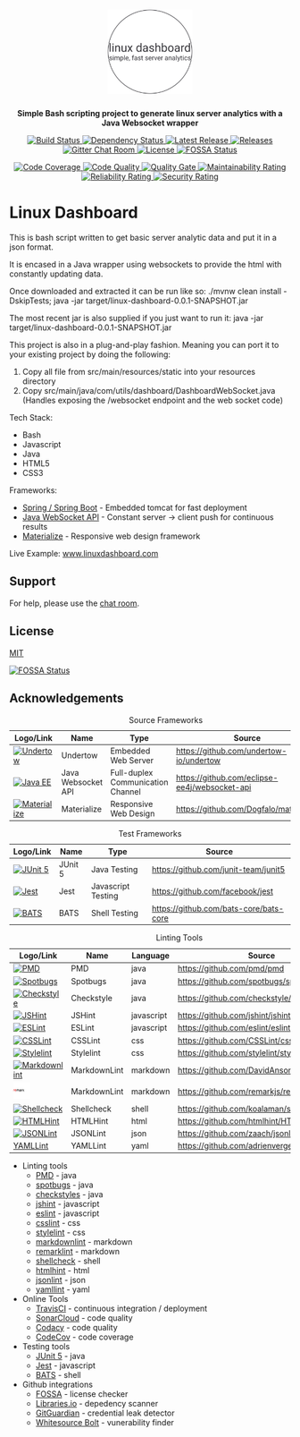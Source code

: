 <h1 align="center">
    <a href="linuxdashboard.com"><img alt="Linux Dashboard" width="30%" src="https://github.com/chandlerlucius/linux-dashboard/blob/master/src/main/resources/com/utils/dashboard/img/logo-dark.svg"/></a>
</h1>

<p align="center">
    <strong>Simple Bash scripting project to generate linux server
    analytics with a Java Websocket wrapper</strong>
</p>

<p align="center">
    <a href="https://travis-ci.org/chandlerlucius/linux-dashboard">
        <img src="https://travis-ci.org/chandlerlucius/linux-dashboard.svg" alt="Build Status">
    </a>
    <a href="https://libraries.io/github/chandlerlucius/linux-dashboard">
        <img src="https://img.shields.io/librariesio/github/chandlerlucius/linux-dashboard.svg" alt="Dependency Status" />
    </a>
    <a href="https://github.com/chandlerlucius/linux-dashboard/releases/latest">
        <img src="https://img.shields.io/github/release/chandlerlucius/linux-dashboard.svg" alt="Latest Release" />
    </a>
    <a href="https://github.com/chandlerlucius/linux-dashboard/releases">
        <img src="https://img.shields.io/github/downloads/chandlerlucius/linux-dashboard/total.svg" alt="Releases" />
    </a>
    <a href="https://gitter.im/chandlerlucius/linux-dashboard">
        <img src="https://badges.gitter.im/chandlerlucius/linux-dashboard.svg" alt="Gitter Chat Room" />
    </a>
    <a href="https://github.com/chandlerlucius/linux-dashboard/blob/master/LICENSE">
        <img src="https://img.shields.io/github/license/chandlerlucius/linux-dashboard.svg" alt="License" />
    </a>
    <a href="https://app.fossa.com/projects/git%2Bgithub.com%2Fchandlerlucius%2Flinux-dashboard?ref=badge_shield">
        <img src="https://app.fossa.com/api/projects/git%2Bgithub.com%2Fchandlerlucius%2Flinux-dashboard.svg?type=shield" alt="FOSSA Status" />
    </a>
</p>

<p align="center">
    <a href="https://codecov.io/gh/chandlerlucius/linux-dashboard">
        <img src="https://codecov.io/gh/chandlerlucius/linux-dashboard/branch/master/graph/badge.svg" alt="Code Coverage" />
    </a>
    <a href="https://www.codacy.com/app/chandlerlucius/linux-dashboard?utm_source=github.com&amp;utm_medium=referral&amp;utm_content=chandlerlucius/linux-dashboard&amp;utm_campaign=Badge_Grade">
        <img src="https://api.codacy.com/project/badge/Grade/c25d8a8f98ee4993a15a6f23ecf88b37" alt="Code Quality" />
    </a>
    <a href="https://sonarcloud.io/dashboard?id=com.utils%3Alinux-dashboard">
        <img src="https://sonarcloud.io/api/project_badges/measure?project=com.utils%3Alinux-dashboard&metric=alert_status" alt="Quality Gate" />
    </a>
    <a href="https://sonarcloud.io/dashboard?id=com.utils%3Alinux-dashboard">
        <img src="https://sonarcloud.io/api/project_badges/measure?project=com.utils%3Alinux-dashboard&metric=sqale_rating" alt="Maintainability Rating" />
    </a>
    <a href="https://sonarcloud.io/dashboard?id=com.utils%3Alinux-dashboard">
        <img src="https://sonarcloud.io/api/project_badges/measure?project=com.utils%3Alinux-dashboard&metric=reliability_rating" alt="Reliability Rating" />
    </a>
    <a href="https://sonarcloud.io/dashboard?id=com.utils%3Alinux-dashboard">
        <img src="https://sonarcloud.io/api/project_badges/measure?project=com.utils%3Alinux-dashboard&metric=security_rating" alt="Security Rating" />
    </a>
</p>

# Linux Dashboard

This is bash script written to get basic server
analytic data and put it in a json format.

It is encased in a Java wrapper using websockets
to provide the html with constantly updating data.

Once downloaded and extracted it can be run like so:
./mvnw clean install -DskipTests;
java -jar target/linux-dashboard-0.0.1-SNAPSHOT.jar

The most recent jar is also supplied if you just want to run it:
java -jar target/linux-dashboard-0.0.1-SNAPSHOT.jar

This project is also in a plug-and-play fashion.
Meaning you can port it to your existing project by doing the following:

1. Copy all file from src/main/resources/static into your resources directory
2. Copy src/main/java/com/utils/dashboard/DashboardWebSocket.java
(Handles exposing the /websocket endpoint and the web socket code)

Tech Stack:

* Bash
* Javascript
* Java
* HTML5
* CSS3

Frameworks:

* [Spring / Spring Boot]() - Embedded tomcat for fast deployment
* [Java WebSocket API]() - Constant server -> client push for continuous results
* [Materialize]() - Responsive web design framework

Live Example:
www.linuxdashboard.com

## Support

For help, please use the [chat room](https://gitter.im/chandlerlucius/linux-dashboard).

## License

[MIT](LICENSE)

[![FOSSA Status](https://app.fossa.com/api/projects/git%2Bgithub.com%2Fchandlerlucius%2Flinux-dashboard.svg?type=large)](https://app.fossa.com/projects/git%2Bgithub.com%2Fchandlerlucius%2Flinux-dashboard?ref=badge_large)

## Acknowledgements

<table>
    <caption>Source Frameworks</caption>
    <thead>
        <tr>
            <th>Logo/Link</th>
            <th>Name</th>
            <th>Type</th>
            <th>Source</th>
        </tr>
    </thead>
    <tbody>
        <tr>
            <td>
                <a href="http://undertow.io/" target="_blank" rel="noopener noreferrer">
                    <img src="http://undertow.io/images/undertow_icon_16px.png" alt="Undertow" height="30px"/>
                </a>
            </td>
            <td>Undertow</td>
            <td>Embedded Web Server</td>
            <td>
                <a href="https://github.com/undertow-io/undertow" target="_blank" rel="noopener noreferrer">https://github.com/undertow-io/undertow</a>
            </td>
        </tr>
        <tr>
            <td>
                <a href="https://javaee.github.io/tutorial/websocket.html" target="_blank" rel="noopener noreferrer">
                    <img src="https://javaee.github.io/assets/images/logo.png" alt="Java EE" height="30px"/>
                </a>
            </td>
            <td>Java Websocket API</td>
            <td>Full-duplex Communication Channel</td>
            <td>
                <a href="https://github.com/eclipse-ee4j/websocket-api" target="_blank" rel="noopener noreferrer">https://github.com/eclipse-ee4j/websocket-api</a>
            </td>
        </tr>
        <tr>
            <td>
                <a href="https://materializecss.com/" target="_blank" rel="noopener noreferrer">
                    <img src="https://materializecss.com/res/materialize.svg" alt="Materialize" height="30px"/>
                </a>
            </td>
            <td>Materialize</td>
            <td>Responsive Web Design</td>
            <td>
                <a href="https://github.com/Dogfalo/materialize" target="_blank" rel="noopener noreferrer">https://github.com/Dogfalo/materialize</a>
            </td>
        </tr>
    </tbody>
</table>

<table>
    <caption>Test Frameworks</caption>
    <thead>
        <tr>
            <th>Logo/Link</th>
            <th>Name</th>
            <th>Type</th>
            <th>Source</th>
        </tr>
    </thead>
    <tbody>
        <tr>
            <td>
                <a href="https://junit.org/junit5/" target="_blank" rel="noopener noreferrer">
                    <img src="https://junit.org/junit5/assets/img/junit5-logo.png" alt="JUnit 5" height="30px"/>
                </a>
            </td>
            <td>JUnit 5</td>
            <td>Java Testing</td>
            <td>
                <a href="https://github.com/junit-team/junit5" target="_blank" rel="noopener noreferrer">https://github.com/junit-team/junit5</a>
            </td>
        </tr>
        <tr>
            <td>
                <a href="https://jestjs.io/" target="_blank" rel="noopener noreferrer">
                    <img src="https://jestjs.io/img/favicon/favicon.ico" alt="Jest" height="30px"/>
                </a>
            </td>
            <td>Jest</td>
            <td>Javascript Testing</td>
            <td>
                <a href="https://github.com/facebook/jest" target="_blank" rel="noopener noreferrer">https://github.com/facebook/jest</a>
            </td>
        </tr>
        <tr>
            <td>
                <a href="https://github.com/bats-core" target="_blank" rel="noopener noreferrer">
                    <img src="https://avatars2.githubusercontent.com/u/32112113?s=200&v=4" alt="BATS" height="30px"/>
                </a>
            </td>
            <td>BATS</td>
            <td>Shell Testing</td>
            <td>
                <a href="https://github.com/bats-core/bats-core" target="_blank" rel="noopener noreferrer">https://github.com/bats-core/bats-core</a>
            </td>
        </tr>
    </tbody>
</table>

<table>
    <caption>Linting Tools</caption>
    <thead>
        <tr>
            <th>Logo/Link</th>
            <th>Name</th>
            <th>Language</th>
            <th>Source</th>
        </tr>
    </thead>
    <tbody>
        <tr>
            <td>
                <a href="https://pmd.github.io/" target="_blank" rel="noopener noreferrer">
                    <img src="https://pmd.github.io/img/pmd_logo.png" alt="PMD" height="30px"/>
                </a>
            </td>
            <td>PMD</td>
            <td>java</td>
            <td>
                <a href="https://github.com/pmd/pmd" target="_blank" rel="noopener noreferrer">https://github.com/pmd/pmd</a>
            </td>
        </tr>
        <tr>
            <td>
                <a href="https://spotbugs.github.io/" target="_blank" rel="noopener noreferrer">
                    <img src="https://spotbugs.github.io/images/logos/spotbugs_icon_only_zoom_256px.png" alt="Spotbugs" height="30px"/>
                </a>
            </td>
            <td>Spotbugs</td>
            <td>java</td>
            <td>
                <a href="https://github.com/spotbugs/spotbugs" target="_blank" rel="noopener noreferrer">https://github.com/spotbugs/spotbugs</a>
            </td>
        </tr>
        <tr>
            <td>
                <a href="http://checkstyle.sourceforge.net/" target="_blank" rel="noopener noreferrer">
                    <img src="http://checkstyle.sourceforge.net/images/header-checkstyle-logo.png" alt="Checkstyle" height="30px"/>
                </a>
            </td>
            <td>Checkstyle</td>
            <td>java</td>
            <td>
                <a href="https://github.com/checkstyle/checkstyle" target="_blank" rel="noopener noreferrer">https://github.com/checkstyle/checkstyle</a>
            </td>
        </tr>
        <tr>
            <td>
                <a href="https://jshint.com/" target="_blank" rel="noopener noreferrer">
                    <img src="https://jshint.com/res/jshint-dark.png" alt="JSHint" height="30px"/>
                </a>
            </td>
            <td>JSHint</td>
            <td>javascript</td>
            <td>
                <a href="https://github.com/jshint/jshint" target="_blank" rel="noopener noreferrer">https://github.com/jshint/jshint</a>
            </td>
        </tr>
        <tr>
            <td>
                <a href="https://eslint.org/" target="_blank" rel="noopener noreferrer">
                    <img src="https://eslint.org/img/logo.svg" alt="ESLint" height="30px"/>
                </a>
            </td>
            <td>ESLint</td>
            <td>javascript</td>
            <td>
                <a href="https://github.com/eslint/eslint" target="_blank" rel="noopener noreferrer">https://github.com/eslint/eslint</a>
            </td>
        </tr>
        <tr>
            <td>
                <a href="http://csslint.net/" target="_blank" rel="noopener noreferrer">
                    <img src="http://csslint.net/favicon.ico" alt="CSSLint" height="30px"/>
                </a>
            </td>
            <td>CSSLint</td>
            <td>css</td>
            <td>
                <a href="https://github.com/CSSLint/csslint" target="_blank" rel="noopener noreferrer">https://github.com/CSSLint/csslint</a>
            </td>
        </tr>
        <tr>
            <td>
                <a href="https://stylelint.io/" target="_blank" rel="noopener noreferrer">
                    <img src="https://stylelint.io/_/src/components/DefaultHeadMeta/favicon.7f672624abe02127db4972965ea73002.ico" alt="Stylelint" height="30px"/>
                </a>
            </td>
            <td>Stylelint</td>
            <td>css</td>
            <td>
                <a href="https://github.com/stylelint/stylelint" target="_blank" rel="noopener noreferrer">https://github.com/stylelint/stylelint</a>
            </td>
        </tr>
        <tr>
            <td>
                <a href="https://dlaa.me/markdownlint/" target="_blank" rel="noopener noreferrer">
                    <img src="https://dlaa.me/markdownlint.png?crc32=2a731dd4" alt="Markdownlint" height="30px"/>
                </a>
            </td>
            <td>MarkdownLint</td>
            <td>markdown</td>
            <td>
                <a href="https://github.com/DavidAnson/markdownlint" target="_blank" rel="noopener noreferrer">https://github.com/DavidAnson/markdownlint</a>
            </td>
        </tr>
        <tr>
            <td>
                <a href="https://remark.js.org/" target="_blank" rel="noopener noreferrer">
                    <img src="https://raw.githubusercontent.com/remarkjs/remark/4f6b3d7/logo.svg?sanitize=true" alt="Remark-lint" height="30px"/>
                </a>
            </td>
            <td>MarkdownLint</td>
            <td>markdown</td>
            <td>
                <a href="https://github.com/remarkjs/remark-lint" target="_blank" rel="noopener noreferrer">https://github.com/remarkjs/remark-lint</a>
            </td>
        </tr>
        <tr>
            <td>
                <a href="https://www.shellcheck.net/" target="_blank" rel="noopener noreferrer">
                    <img src="https://www.shellcheck.net/favicon.ico" alt="Shellcheck" height="30px"/>
                </a>
            </td>
            <td>Shellcheck</td>
            <td>shell</td>
            <td>
                <a href="https://github.com/koalaman/shellcheck" target="_blank" rel="noopener noreferrer">https://github.com/koalaman/shellcheck</a>
            </td>
        </tr>
        <tr>
            <td>
                <a href="https://htmlhint.io/" target="_blank" rel="noopener noreferrer">
                    <img src="https://htmlhint.io/favicon.ico" alt="HTMLHint" height="30px"/>
                </a>
            </td>
            <td>HTMLHint</td>
            <td>html</td>
            <td>
                <a href="https://github.com/htmlhint/HTMLHint" target="_blank" rel="noopener noreferrer">https://github.com/htmlhint/HTMLHint</a>
            </td>
        </tr>
        <tr>
            <td>
                <a href="https://jsonlint.com/" target="_blank" rel="noopener noreferrer">
                    <img src="https://jsonlint.com/favicon.ico" alt="JSONLint" height="30px"/>
                </a>
            </td>
            <td>JSONLint</td>
            <td>json</td>
            <td>
                <a href="https://github.com/zaach/jsonlint" target="_blank" rel="noopener noreferrer">https://github.com/zaach/jsonlint</a>
            </td>
        </tr>
        <tr>
            <td>
                <a href="http://yamllint.com/" target="_blank" rel="noopener noreferrer">YAMLLint</a>
            </td>
            <td>YAMLLint</td>
            <td>yaml</td>
            <td>
                <a href="https://github.com/adrienverge/yamllint" target="_blank" rel="noopener noreferrer">https://github.com/adrienverge/yamllint</a>
            </td>
        </tr>
    </tbody>
</table>

* Linting tools
  * [PMD]() - java
  * [spotbugs]() - java
  * [checkstyles]() - java
  * [jshint]() - javascript
  * [eslint]() - javascript
  * [csslint]() - css
  * [stylelint]() - css
  * [markdownlint]() - markdown
  * [remarklint]() - markdown
  * [shellcheck]() - shell
  * [htmlhint]() - html
  * [jsonlint]() - json
  * [yamllint]() - yaml
* Online Tools
  * [TravisCI]() - continuous integration / deployment
  * [SonarCloud]() - code quality
  * [Codacy]() - code quality
  * [CodeCov]() - code coverage
* Testing tools
  * [JUnit 5]() - java
  * [Jest]() - javascript
  * [BATS]() - shell
* Github integrations
  * [FOSSA]() - license checker
  * [Libraries.io]() - depedency scanner
  * [GitGuardian]() - credential leak detector
  * [Whitesource Bolt]() - vunerability finder
